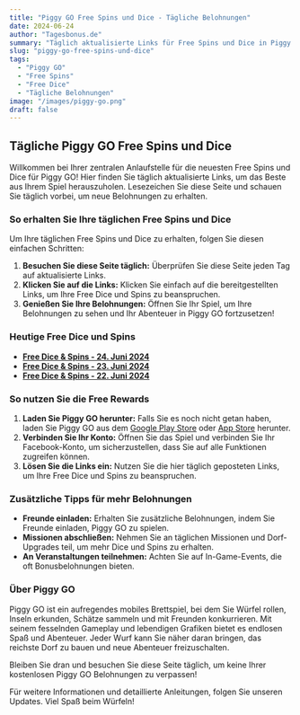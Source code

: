```yaml
---
title: "Piggy GO Free Spins und Dice - Tägliche Belohnungen"
date: 2024-06-24
author: "Tagesbonus.de"
summary: "Täglich aktualisierte Links für Free Spins und Dice in Piggy GO. Bleiben Sie mit unseren täglichen Belohnungen im Spiel vorne."
slug: "piggy-go-free-spins-und-dice"
tags: 
  - "Piggy GO"
  - "Free Spins"
  - "Free Dice"
  - "Tägliche Belohnungen"
image: "/images/piggy-go.png"
draft: false
---
```


## Tägliche Piggy GO Free Spins und Dice

Willkommen bei Ihrer zentralen Anlaufstelle für die neuesten Free Spins und Dice für Piggy GO! Hier finden Sie täglich aktualisierte Links, um das Beste aus Ihrem Spiel herauszuholen. Lesezeichen Sie diese Seite und schauen Sie täglich vorbei, um neue Belohnungen zu erhalten.

### So erhalten Sie Ihre täglichen Free Spins und Dice

Um Ihre täglichen Free Spins und Dice zu erhalten, folgen Sie diesen einfachen Schritten:

1. **Besuchen Sie diese Seite täglich:** Überprüfen Sie diese Seite jeden Tag auf aktualisierte Links.
2. **Klicken Sie auf die Links:** Klicken Sie einfach auf die bereitgestellten Links, um Ihre Free Dice und Spins zu beanspruchen.
3. **Genießen Sie Ihre Belohnungen:** Öffnen Sie Ihr Spiel, um Ihre Belohnungen zu sehen und Ihr Abenteuer in Piggy GO fortzusetzen!

### Heutige Free Dice und Spins

- **[Free Dice & Spins - 24. Juni 2024](#)**
- **[Free Dice & Spins - 23. Juni 2024](#)**
- **[Free Dice & Spins - 22. Juni 2024](#)**

### So nutzen Sie die Free Rewards

1. **Laden Sie Piggy GO herunter:** Falls Sie es noch nicht getan haben, laden Sie Piggy GO aus dem [Google Play Store](https://play.google.com) oder [App Store](https://apps.apple.com) herunter.
2. **Verbinden Sie Ihr Konto:** Öffnen Sie das Spiel und verbinden Sie Ihr Facebook-Konto, um sicherzustellen, dass Sie auf alle Funktionen zugreifen können.
3. **Lösen Sie die Links ein:** Nutzen Sie die hier täglich geposteten Links, um Ihre Free Dice und Spins zu beanspruchen.

### Zusätzliche Tipps für mehr Belohnungen

- **Freunde einladen:** Erhalten Sie zusätzliche Belohnungen, indem Sie Freunde einladen, Piggy GO zu spielen.
- **Missionen abschließen:** Nehmen Sie an täglichen Missionen und Dorf-Upgrades teil, um mehr Dice und Spins zu erhalten.
- **An Veranstaltungen teilnehmen:** Achten Sie auf In-Game-Events, die oft Bonusbelohnungen bieten.

### Über Piggy GO

Piggy GO ist ein aufregendes mobiles Brettspiel, bei dem Sie Würfel rollen, Inseln erkunden, Schätze sammeln und mit Freunden konkurrieren. Mit seinem fesselnden Gameplay und lebendigen Grafiken bietet es endlosen Spaß und Abenteuer. Jeder Wurf kann Sie näher daran bringen, das reichste Dorf zu bauen und neue Abenteuer freizuschalten.

Bleiben Sie dran und besuchen Sie diese Seite täglich, um keine Ihrer kostenlosen Piggy GO Belohnungen zu verpassen!

Für weitere Informationen und detaillierte Anleitungen, folgen Sie unseren Updates. Viel Spaß beim Würfeln!